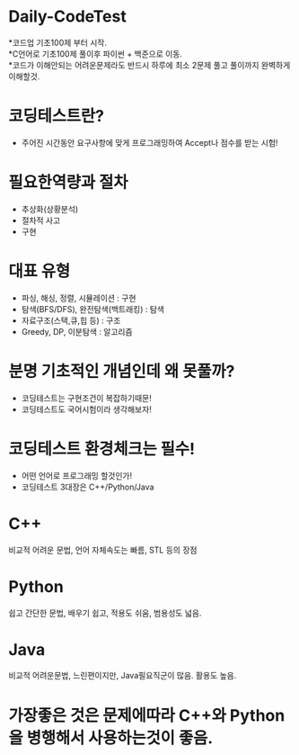 # Daily-CodeTest
*코드업 기초100제 부터 시작.  
*C언어로 기초100제 풀이후 파이썬 + 백준으로 이동.  
*코드가 이해안되는 어려운문제라도 반드시 하루에 최소 2문제 풀고 풀이까지 완벽하게 이해할것.  

# 코딩테스트란?
- 주어진 시간동안 요구사항에 맞게 프로그래밍하여 Accept나 점수를 받는 시험!

# 필요한역량과 절차
- 추상화(상황분석)
- 절차적 사고
- 구현

# 대표 유형
- 파싱, 해싱, 정렬, 시뮬레이션 : 구현
- 탐색(BFS/DFS), 완전탐색(백트래킹) : 탐색
- 자료구조(스택,큐,힙 등) : 구조
- Greedy, DP, 이분탐색 : 알고리즘

# 분명 기초적인 개념인데 왜 못풀까?
- 코딩테스트는 구현조건이 복잡하기때문! 
- 코딩테스트도 국어시험이라 생각해보자!

# 코딩테스트 환경체크는 필수!
- 어떤 언어로 프로그래밍 할것인가!
- 코딩테스트 3대장은 C++/Python/Java

# C++
비교적 어려운 문법, 언어 자체속도는 빠름, STL 등의 장점

# Python
쉽고 간단한 문법, 배우기 쉽고, 적용도 쉬움, 범용성도 넓음.

# Java
비교적 어려운문법, 느린편이지만, Java필요직군이 많음. 활용도 높음.

# 가장좋은 것은 문제에따라 C++와 Python을 병행해서 사용하는것이 좋음.
